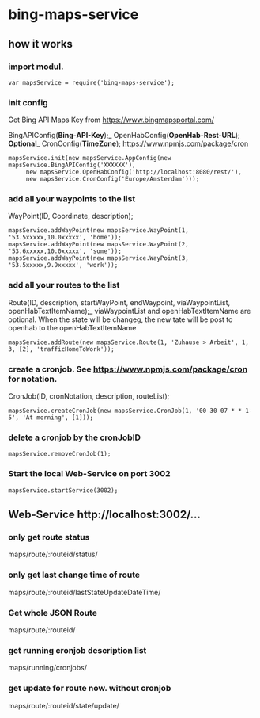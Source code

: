 # bing-maps-service

## how it works

### import modul.
```
var mapsService = require('bing-maps-service');
```

### init config
Get Bing API Maps Key from https://www.bingmapsportal.com/

BingAPIConfig(**Bing-API-Key**);_
OpenHabConfig(**OpenHab-Rest-URL**); **Optional**_
CronConfig(**TimeZone**); https://www.npmjs.com/package/cron

```
mapsService.init(new mapsService.AppConfig(new mapsService.BingAPIConfig('XXXXXX'),
	 new mapsService.OpenHabConfig('http://localhost:8080/rest/'),
	 new mapsService.CronConfig('Europe/Amsterdam')));
```
	 
### add all your waypoints to the list
WayPoint(ID, Coordinate, description);
```
mapsService.addWayPoint(new mapsService.WayPoint(1, '53.5xxxxx,10.0xxxxx', 'home'));
mapsService.addWayPoint(new mapsService.WayPoint(2, '53.6xxxxx,10.0xxxxx', 'some'));
mapsService.addWayPoint(new mapsService.WayPoint(3, '53.5xxxxx,9.9xxxxx', 'work'));
```

### add all your routes to the list
Route(ID, description, startWayPoint, endWaypoint, viaWaypointList, openHabTextItemName);_
viaWaypointList and openHabTextItemName are optional. When the state will be changeg, the new tate will be post to openhab to the openHabTextItemName

```
mapsService.addRoute(new mapsService.Route(1, 'Zuhause > Arbeit', 1, 3, [2], 'trafficHomeToWork'));
```

### create a cronjob. See https://www.npmjs.com/package/cron for notation.
CronJob(ID, cronNotation, description, routeList);
```
mapsService.createCronJob(new mapsService.CronJob(1, '00 30 07 * * 1-5', 'At morning', [1]));
```

### delete a cronjob by the cronJobID
```
mapsService.removeCronJob(1);
```

### Start the local Web-Service on port 3002
```
mapsService.startService(3002);
```

## Web-Service http://localhost:3002/...

### only get route status
maps/route/:routeid/status/

### only get last change time of route
maps/route/:routeid/lastStateUpdateDateTime/

### Get whole JSON Route
maps/route/:routeid/

### get running cronjob description list
maps/running/cronjobs/

### get update for route now. without cronjob
maps/route/:routeid/state/update/
